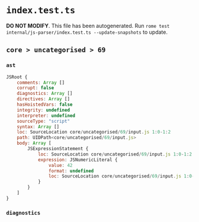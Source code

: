 # `index.test.ts`

**DO NOT MODIFY**. This file has been autogenerated. Run `rome test internal/js-parser/index.test.ts --update-snapshots` to update.

## `core > uncategorised > 69`

### `ast`

```javascript
JSRoot {
	comments: Array []
	corrupt: false
	diagnostics: Array []
	directives: Array []
	hasHoistedVars: false
	integrity: undefined
	interpreter: undefined
	sourceType: "script"
	syntax: Array []
	loc: SourceLocation core/uncategorised/69/input.js 1:0-1:2
	path: UIDPath<core/uncategorised/69/input.js>
	body: Array [
		JSExpressionStatement {
			loc: SourceLocation core/uncategorised/69/input.js 1:0-1:2
			expression: JSNumericLiteral {
				value: 42
				format: undefined
				loc: SourceLocation core/uncategorised/69/input.js 1:0-1:2
			}
		}
	]
}
```

### `diagnostics`

```

```
